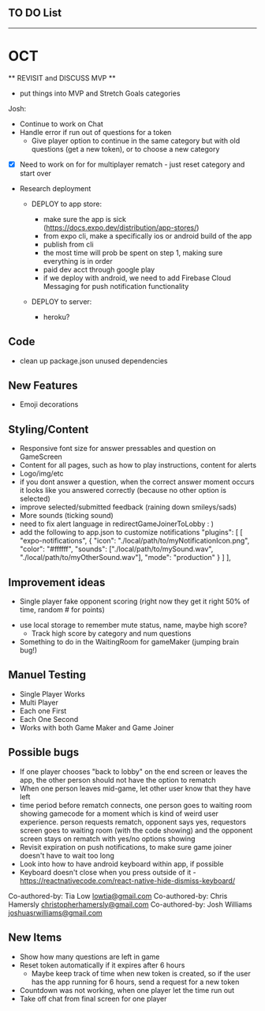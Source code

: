 ## TO DO List
***************************
# OCT

** REVISIT and DISCUSS MVP **
- put things into MVP and Stretch Goals categories

Josh:  
- Continue to work on Chat
- Handle error if run out of questions for a token
  - Give player option to continue in the same category but with old questions (get a new token), or to choose a new category
- [X] Need to work on for for multiplayer rematch - just reset category and start over


- Research deployment 
  - DEPLOY to app store:
    - make sure the app is sick (https://docs.expo.dev/distribution/app-stores/)
    - from expo cli, make a specifically ios or android build of the app
    - publish from cli
    - the most time will prob be spent on step 1, making sure everything is in order
    - paid dev acct through google play
    - if we deploy with android, we need to add Firebase Cloud Messaging for push notification functionality

  - DEPLOY to server:
    - heroku?


## Code
- clean up package.json unused dependencies

## New Features
* Emoji decorations 

## Styling/Content
- Responsive font size for answer pressables and question on GameScreen
- Content for all pages, such as how to play instructions, content for alerts
- Logo/img/etc
- if you dont answer a question, when the correct answer moment occurs it looks like you answered correctly (because no other option is selected)
- improve selected/submitted feedback (raining down smileys/sads)
- More sounds (ticking sound)
- need to fix alert language in redirectGameJoinerToLobby   : )
- add the following to app.json to customize notifications
    "plugins": [
      [
        "expo-notifications",
        {
          "icon": "./local/path/to/myNotificationIcon.png",
          "color": "#ffffff",
          "sounds": ["./local/path/to/mySound.wav", "./local/path/to/myOtherSound.wav"],
          "mode": "production"
        }
      ]
    ],

## Improvement ideas
* Single player fake opponent scoring (right now they get it right 50% of time, random # for points)
- use local storage to remember mute status, name, maybe high score? 
  - Track high score by category and num questions
- Something to do in the WaitingRoom for gameMaker (jumping brain bug!)



## Manuel Testing
- Single Player Works
- Multi Player
- Each one First
- Each One Second
- Works with both Game Maker and Game Joiner 

## Possible bugs
- If one player chooses "back to lobby" on the end screen or leaves the app, the other person should not have the option to rematch
- When one person leaves mid-game, let other user know that they have left
- time period before rematch connects, one person goes to waiting room showing gamecode for a moment which is kind of weird user experience. person requests rematch, opponent says yes, requestors screen goes to waiting room (with the code showing) and the opponent screen stays on rematch with yes/no options showing
- Revisit expiration on push notifications, to make sure game joiner doesn't have to wait too long
- Look into how to have android keyboard within app, if possible
- Keyboard doesn't close when you press outside of it - https://reactnativecode.com/react-native-hide-dismiss-keyboard/








Co-authored-by: Tia Low <lowtia@gmail.com>
Co-authored-by: Chris Hamersly <christopherhamersly@gmail.com>
Co-authored-by: Josh Williams <joshuasrwilliams@gmail.com>

## New Items
- Show how many questions are left in game
- Reset token automatically if it expires after 6 hours
  - Maybe keep track of time when new token is created, so if the user has the app running for 6 hours, send a request for a new token
- Countdown was not working, when one player let the time run out
- Take off chat from final screen for one player

